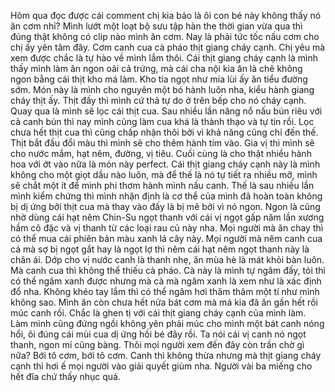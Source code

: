 Hôm qua đọc được cái comment chị kia bảo là ôi con bé này không thấy nó ăn cơm nhỉ? Mình lướt một loạt bộ sưu tập hàn the thời gian vừa qua thì đúng thật không có clip nào mình ăn cơm. Nay là phải tức tốc nấu cơm cho chị ấy yên tâm đây. Cơm canh cua cà pháo thịt giang cháy cạnh. Chị yêu mà xem được chắc là tự hào về mình lắm thôi. Cái thịt giang cháy cạnh là mình thấy mình làm ăn ngon oải cả trứng, mà cái cha nội kia ăn là chê không ngon bằng cái thịt kho má làm. Kho tía ngọt như mía lùi ấy ăn tiểu đường sớm. Món này là mình cho nguyên một bó hành luôn nha, kiểu hành giang cháy thịt ấy. Thịt đấy thì mình cứ thả tự do ở trên bếp cho nó cháy cạnh. Quay qua là mình sẽ lọc cái thịt cua. Sau nhiều lần năng nổ nấu bún riêu với cả canh bún thì nay mình cũng làm cua khá là thành thạo và tự tin rồi. Lọc chưa hết thịt cua thì cũng chấp nhận thôi bởi vì khả năng cũng chỉ đến thế. Thịt bắt đầu đổi màu thì mình sẽ cho thêm hành tím vào. Gia vị thì mình sẽ cho nước mắm, hạt nêm, đường, vị tiêu. Cuối cùng là cho thật nhiều hành hoa với ớt vào nữa là món này perfect. Cái thịt giang cháy cạnh này là mình không cho một giọt dầu nào luôn, mà để thế là nó tự tiết ra nhiều mỡ, mình sẽ chắt một ít để mình phi thơm hành mình nấu canh. Thế là sau nhiều lần mình kiểm chứng thì mình nhận định là cơ thể của mình đã hoàn toàn không bị dị ứng bởi thịt cua mà thay vào đấy là bị mê bởi vì nó ngon. Ngon là cũng nhờ dùng cái hạt nêm Chin-Su ngọt thanh với cái vị ngọt gấp năm lần xương hầm cô đặc và vị thanh từ các loại rau củ này nha. Mọi người mà ăn chay thì có thể mua cái phiên bản màu xanh lá cây này. Mọi người mà nêm canh cua cá mà sợ bị ngọt gắt hay là ngọt lợ thì nêm cái hạt nêm ngọt thanh này là chân ái. Dớp cho vị nước canh là thanh nhẹ, ăn mùa hè là mát khỏi bàn luôn. Mà canh cua thì không thể thiếu cà pháo. Cà này là mình tự ngâm đấy, tỏi thì có thể ngâm xanh được nhưng mà cà mà ngâm xanh là xem như là xác định đổ nha. Không khéo tay lắm thì có thể ngâm hơi thâm thâm một tí như mình không sao. Mình ăn còn chưa hết nửa bát cơm mà má kia đã ăn gần hết rồi múc canh rồi. Chắc là ghen tị với cái thịt giang cháy cạnh của mình làm. Làm mình cũng đứng ngồi không yên phải múc cho mình một bát canh nóng hổi, ôi đúng cái mùi cua dị ứng hồi bé đây rồi. Ta nói cái vị canh nó ngọt thanh, ngon mỉ cũng bàng. Thôi mọi người xem đến đây còn trần chờ gì nữa? Bới tô cơm, bới tô cơm. Canh thì không thừa nhưng mà thịt giang cháy cạnh thì hơi ế mọi người vào giải quyết giùm nha. Người vài ba miếng cho hết đĩa chứ thấy nhục quá.